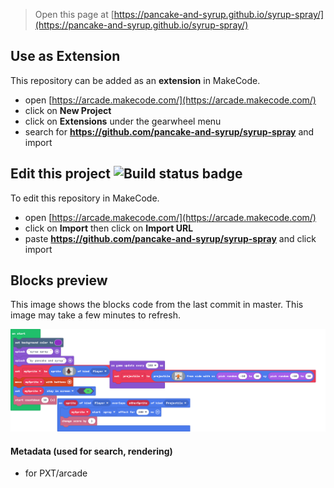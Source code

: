  


> Open this page at [https://pancake-and-syrup.github.io/syrup-spray/](https://pancake-and-syrup.github.io/syrup-spray/)

## Use as Extension

This repository can be added as an **extension** in MakeCode.

* open [https://arcade.makecode.com/](https://arcade.makecode.com/)
* click on **New Project**
* click on **Extensions** under the gearwheel menu
* search for **https://github.com/pancake-and-syrup/syrup-spray** and import

## Edit this project ![Build status badge](https://github.com/pancake-and-syrup/syrup-spray/workflows/MakeCode/badge.svg)

To edit this repository in MakeCode.

* open [https://arcade.makecode.com/](https://arcade.makecode.com/)
* click on **Import** then click on **Import URL**
* paste **https://github.com/pancake-and-syrup/syrup-spray** and click import

## Blocks preview

This image shows the blocks code from the last commit in master.
This image may take a few minutes to refresh.

![A rendered view of the blocks](https://github.com/pancake-and-syrup/syrup-spray/raw/master/.github/makecode/blocks.png)

#### Metadata (used for search, rendering)

* for PXT/arcade
<script src="https://makecode.com/gh-pages-embed.js"></script><script>makeCodeRender("{{ site.makecode.home_url }}", "{{ site.github.owner_name }}/{{ site.github.repository_name }}");</script>
